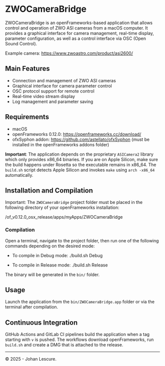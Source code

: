 # ZWOCameraBridge

ZWOCameraBridge is an openFrameworks-based application that allows control and operation of ZWO ASI cameras from a macOS computer. It provides a graphical interface for camera management, real-time display, parameter configuration, as well as a control interface via OSC (Open Sound Control).

Example camera:
https://www.zwoastro.com/product/asi2600/

## Main Features
- Connection and management of ZWO ASI cameras
- Graphical interface for camera parameter control
- OSC protocol support for remote control
- Real-time video stream display
- Log management and parameter saving

## Requirements
- macOS
- openFrameworks 0.12.0: https://openframeworks.cc/download/
- ofxSyphon addon: https://github.com/astellato/ofxSyphon (must be installed in the openFrameworks addons folder)

**Important**: The application depends on the proprietary `ASICamera2` library
which only provides x86_64 binaries. If you are on Apple Silicon, make sure the
build happens under Rosetta so the executable remains in x86_64. The `build.sh`
script detects Apple Silicon and invokes `make` using `arch -x86_64`
automatically.

## Installation and Compilation

Important: The `ZWOCameraBridge` project folder must be placed in the following directory of your openFrameworks installation:

/of_v0.12.0_osx_release/apps/myApps/ZWOCameraBridge



### Compilation

Open a terminal, navigate to the project folder, then run one of the following commands depending on the desired mode:

- To compile in Debug mode:
  ./build.sh Debug

- To compile in Release mode:
  ./build.sh Release

The binary will be generated in the `bin/` folder.

## Usage

Launch the application from the `bin/ZWOCameraBridge.app` folder or via the terminal after compilation.

## Continuous Integration

GitHub Actions and GitLab CI pipelines build the application when a tag starting with `v` is pushed. The workflows download openFrameworks, run `build.sh` and create a DMG that is attached to the release.

---

© 2025 - Johan Lescure.
